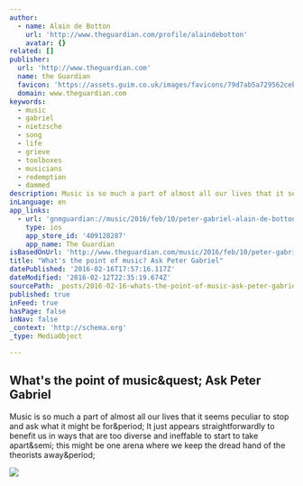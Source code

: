 ```yaml
---
author:
  - name: Alain de Botton
    url: 'http://www.theguardian.com/profile/alaindebotton'
    avatar: {}
related: []
publisher:
  url: 'http://www.theguardian.com'
  name: the Guardian
  favicon: 'https://assets.guim.co.uk/images/favicons/79d7ab5a729562cebca9c6a13c324f0e/32x32.ico'
  domain: www.theguardian.com
keywords:
  - music
  - gabriel
  - nietzsche
  - song
  - life
  - grieve
  - toolboxes
  - musicians
  - redemption
  - dammed
description: Music is so much a part of almost all our lives that it seems peculiar to stop and ask what it might be for. It just appears straightforwardly to benefit us in ways that are too diverse and ineffable to start to take apart; this might be one arena where we keep the dread hand of the theorists away.
inLanguage: en
app_links:
  - url: 'gnmguardian://music/2016/feb/10/peter-gabriel-alain-de-botton-music-and-emotion?contenttype=Article&source=applinks'
    type: ios
    app_store_id: '409128287'
    app_name: The Guardian
isBasedOnUrl: 'http://www.theguardian.com/music/2016/feb/10/peter-gabriel-alain-de-botton-music-and-emotion?utm_medium=email&utm_source=flipboard'
title: "What's the point of music? Ask Peter Gabriel"
datePublished: '2016-02-16T17:57:16.117Z'
dateModified: '2016-02-12T22:35:19.674Z'
sourcePath: _posts/2016-02-16-whats-the-point-of-music-ask-peter-gabriel.md
published: true
inFeed: true
hasPage: false
inNav: false
_context: 'http://schema.org'
_type: MediaObject

---
```

<article style=""><h1>What's the point of music&amp;quest; Ask Peter Gabriel</h1><p>Music is so much a part of almost all our lives that it seems peculiar to stop and ask what it might be for&amp;period; It just appears straightforwardly to benefit us in ways that are too diverse and ineffable to start to take apart&amp;semi; this might be one arena where we keep the dread hand of the theorists away&amp;period;</p><img src="https://i.guim.co.uk/img/media/22bb962d560a88f84b401d4ca79208e1372a285b/0_1212_2912_1748/master/2912.jpg?w=1200&amp;q=85&amp;auto=format&amp;sharp=10&amp;s=a4771b0fcc7d6958df342452c4f17ccb" /></article>